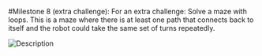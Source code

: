 #Milestone 8 (extra challenge): For an extra challenge: Solve a maze with loops. This is a maze where there is at least one path that connects back to itself and the robot could take the same set of turns repeatedly.

![Description](Link)
